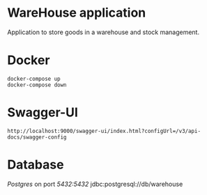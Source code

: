 # WareHouse application

Application to store goods in a warehouse and stock management.


# Docker

    docker-compose up
    docker-compose down
# Swagger-UI
    http://localhost:9000/swagger-ui/index.html?configUrl=/v3/api-docs/swagger-config
# Database
 _Postgres_ on port _5432:5432_
  jdbc:postgresql://db/warehouse
